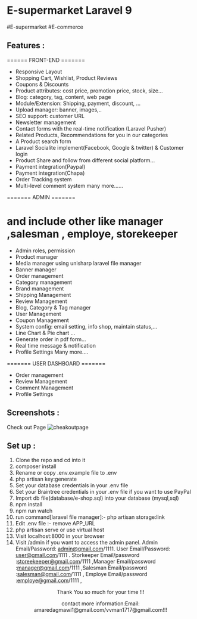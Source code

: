 # E-supermarket Laravel 9
#E-supermarket
#E-commerce


## Features :

====== FRONT-END =======

- Responsive Layout
- Shopping Cart, Wishlist, Product Reviews
- Coupons & Discounts
- Product attributes: cost price, promotion price, stock, size...
- Blog: category, tag, content, web page 
- Module/Extension: Shipping, payment, discount, ...
- Upload manager: banner, images,..
- SEO support: customer URL
- Newsletter management
- Contact forms with the real-time notification (Laravel Pusher)
- Related Products, Recommendations for you in our categories
- A Product search form
- Laravel Socialite implement(Facebook, Google & twitter) & Customer login
- Product Share and follow from different social platform...
- Payment integration(Paypal)
- Payment integration(Chapa)
- Order Tracking system
- Multi-level comment system
many more......

======= ADMIN =======
# and include other like manager ,salesman , employe, storekeeper

- Admin roles, permission
- Product manager
- Media manager using unisharp laravel file manager
- Banner manager
- Order management
- Category management
- Brand management
- Shipping Management
- Review Management
- Blog, Category & Tag manager
- User Management
- Coupon Management
- System config: email setting, info shop, maintain status,...
- Line Chart & Pie chart ...
- Generate order in pdf form...
- Real time message & notification
- Profile Settings
Many more....


======= USER DASHBOARD =======


- Order management
- Review Management
- Comment Management
- Profile Settings


## Screenshots :
Check out Page
![cheakoutpage](https://github.com/DAGMAWI-AT/E-supermarket_E-shop_E-commerce/assets/122219411/740ccf47-70c5-4f53-9566-445a18c0ba53)

## Set up :

1. Clone the repo and cd into it
2. composer install
3. Rename or copy .env.example file to .env
4. php artisan key:generate
5. Set your database credentials in your .env file
6. Set your Braintree credentials in your .env file if you want to use PayPal
7. Import db file(database/e-shop.sql) into your database (mysql,sql)
8. npm install
9. npm run watch
10. run command[laravel file manager]:-  php artisan storage:link
11. Edit .env file :- remove APP_URL
10. php artisan serve or use virtual host
11. Visit localhost:8000 in your browser
12. Visit /admin if you want to access the admin panel. Admin Email/Password: admin@gmail.com/1111. User Email/Password: user@gmail.com/1111 . Storkeeper Email/password :storeekeeper@gmail.com/1111 ,Manager Email/password :manager@gmail.com/1111 ,Salesman Email/password :salesman@gmail.com/1111 , Employe Email/password :employe@gmail.com/1111 , 

<p style="text-align:center">Thank You so much for your time !!!</p>
<p style="text-align:center">contact more information:Email: amaredagmawi1@gmail.com/vvman1717@gmail.com!!!</p>

